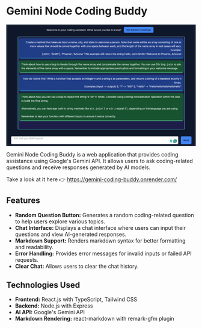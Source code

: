 # Gemini Node Coding Buddy
<img align="center" src="public/screenshot.png">

Gemini Node Coding Buddy is a web application that provides coding assistance using Google's Gemini API. It allows users to ask coding-related questions and receive responses generated by AI models.

Take a look at it here 👉 https://gemini-coding-buddy.onrender.com/

## Features

- **Random Question Button:** Generates a random coding-related question to help users explore various topics.
- **Chat Interface:** Displays a chat interface where users can input their questions and view AI-generated responses.
- **Markdown Support:** Renders markdown syntax for better formatting and readability.
- **Error Handling:** Provides error messages for invalid inputs or failed API requests.
- **Clear Chat:** Allows users to clear the chat history.

## Technologies Used

- **Frontend:** React.js with TypeScript, Tailwind CSS
- **Backend:** Node.js with Express
- **AI API:** Google's Gemini API
- **Markdown Rendering:** react-markdown with remark-gfm plugin
